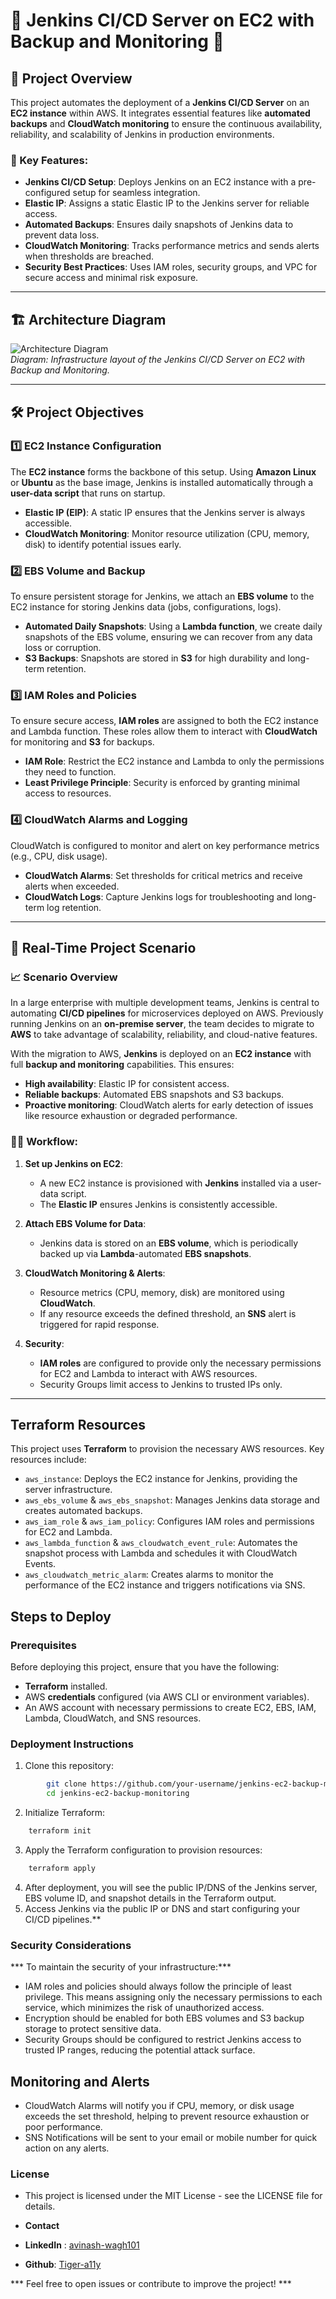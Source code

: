 # 🎉 Jenkins CI/CD Server on EC2 with Backup and Monitoring 🎉

## 🚀 Project Overview
This project automates the deployment of a **Jenkins CI/CD Server** on an **EC2 instance** within AWS. It integrates essential features like **automated backups** and **CloudWatch monitoring** to ensure the continuous availability, reliability, and scalability of Jenkins in production environments.

### 🔑 Key Features:
- **Jenkins CI/CD Setup**: Deploys Jenkins on an EC2 instance with a pre-configured setup for seamless integration.
- **Elastic IP**: Assigns a static Elastic IP to the Jenkins server for reliable access.
- **Automated Backups**: Ensures daily snapshots of Jenkins data to prevent data loss.
- **CloudWatch Monitoring**: Tracks performance metrics and sends alerts when thresholds are breached.
- **Security Best Practices**: Uses IAM roles, security groups, and VPC for secure access and minimal risk exposure.

---

## 🏗️ Architecture Diagram

![Architecture Diagram](./assets/jenkins%20server.jpg)  
*Diagram: Infrastructure layout of the Jenkins CI/CD Server on EC2 with Backup and Monitoring.*

---

## 🛠️ Project Objectives

### 1️⃣ EC2 Instance Configuration
The **EC2 instance** forms the backbone of this setup. Using **Amazon Linux** or **Ubuntu** as the base image, Jenkins is installed automatically through a **user-data script** that runs on startup. 

- **Elastic IP (EIP)**: A static IP ensures that the Jenkins server is always accessible.
- **CloudWatch Monitoring**: Monitor resource utilization (CPU, memory, disk) to identify potential issues early.

### 2️⃣ EBS Volume and Backup
To ensure persistent storage for Jenkins, we attach an **EBS volume** to the EC2 instance for storing Jenkins data (jobs, configurations, logs).

- **Automated Daily Snapshots**: Using a **Lambda function**, we create daily snapshots of the EBS volume, ensuring we can recover from any data loss or corruption.
- **S3 Backups**: Snapshots are stored in **S3** for high durability and long-term retention.

### 3️⃣ IAM Roles and Policies
To ensure secure access, **IAM roles** are assigned to both the EC2 instance and Lambda function. These roles allow them to interact with **CloudWatch** for monitoring and **S3** for backups.

- **IAM Role**: Restrict the EC2 instance and Lambda to only the permissions they need to function.
- **Least Privilege Principle**: Security is enforced by granting minimal access to resources.

### 4️⃣ CloudWatch Alarms and Logging
CloudWatch is configured to monitor and alert on key performance metrics (e.g., CPU, disk usage).

- **CloudWatch Alarms**: Set thresholds for critical metrics and receive alerts when exceeded.
- **CloudWatch Logs**: Capture Jenkins logs for troubleshooting and long-term log retention.

---

## 🌟 Real-Time Project Scenario

### 📈 Scenario Overview
In a large enterprise with multiple development teams, Jenkins is central to automating **CI/CD pipelines** for microservices deployed on AWS. Previously running Jenkins on an **on-premise server**, the team decides to migrate to **AWS** to take advantage of scalability, reliability, and cloud-native features.

With the migration to AWS, **Jenkins** is deployed on an **EC2 instance** with full **backup and monitoring** capabilities. This ensures:
- **High availability**: Elastic IP for consistent access.
- **Reliable backups**: Automated EBS snapshots and S3 backups.
- **Proactive monitoring**: CloudWatch alerts for early detection of issues like resource exhaustion or degraded performance.

### 🧑‍💻 Workflow:
1. **Set up Jenkins on EC2**: 
   - A new EC2 instance is provisioned with **Jenkins** installed via a user-data script.
   - The **Elastic IP** ensures Jenkins is consistently accessible.
   
2. **Attach EBS Volume for Data**: 
   - Jenkins data is stored on an **EBS volume**, which is periodically backed up via **Lambda**-automated **EBS snapshots**.
   
3. **CloudWatch Monitoring & Alerts**: 
   - Resource metrics (CPU, memory, disk) are monitored using **CloudWatch**.
   - If any resource exceeds the defined threshold, an **SNS** alert is triggered for rapid response.
   
4. **Security**: 
   - **IAM roles** are configured to provide only the necessary permissions for EC2 and Lambda to interact with AWS resources.
   - Security Groups limit access to Jenkins to trusted IPs only.

---

## Terraform Resources
This project uses **Terraform** to provision the necessary AWS resources. Key resources include:
- `aws_instance`: Deploys the EC2 instance for Jenkins, providing the server infrastructure.
- `aws_ebs_volume` & `aws_ebs_snapshot`: Manages Jenkins data storage and creates automated backups.
- `aws_iam_role` & `aws_iam_policy`: Configures IAM roles and permissions for EC2 and Lambda.
- `aws_lambda_function` & `aws_cloudwatch_event_rule`: Automates the snapshot process with Lambda and schedules it with CloudWatch Events.
- `aws_cloudwatch_metric_alarm`: Creates alarms to monitor the performance of the EC2 instance and triggers notifications via SNS.

## Steps to Deploy

### Prerequisites
Before deploying this project, ensure that you have the following:
- **Terraform** installed.
- AWS **credentials** configured (via AWS CLI or environment variables).
- An AWS account with necessary permissions to create EC2, EBS, IAM, Lambda, CloudWatch, and SNS resources.

### Deployment Instructions
1. Clone this repository:
```bash
        git clone https://github.com/your-username/jenkins-ec2-backup-monitoring.git
        cd jenkins-ec2-backup-monitoring
```
2. Initialize Terraform:
```bash
    terraform init
```
3. Apply the Terraform configuration to provision resources:
```bash
    terraform apply
```
4. After deployment, you will see the public IP/DNS of the Jenkins server, EBS volume ID, and snapshot details in the Terraform output.
5. Access Jenkins via the public IP or DNS and start configuring your CI/CD pipelines.**

### Security Considerations
*** To maintain the security of your infrastructure:***

- IAM roles and policies should always follow the principle of least privilege. This means assigning only the necessary permissions to each service, which minimizes the risk of unauthorized access.
- Encryption should be enabled for both EBS volumes and S3 backup storage to protect sensitive data.
- Security Groups should be configured to restrict Jenkins access to trusted IP ranges, reducing the potential attack surface.
## Monitoring and Alerts
- CloudWatch Alarms will notify you if CPU, memory, or disk usage exceeds the set threshold, helping to prevent resource exhaustion or poor performance.
- SNS Notifications will be sent to your email or mobile number for quick action on any alerts.
### License
- This project is licensed under the MIT License - see the LICENSE file for details.

- **Contact**
- **LinkedIn** : [avinash-wagh101](www.linkedin.com/in/avinash-wagh101)
- **Github**: [Tiger-a11y](https://github.com/Tiger-a11y/terraform-practice/tree/main/ec2/4.%20jenkins_cicd_server_on_ec2)

*** Feel free to open issues or contribute to improve the project! ***